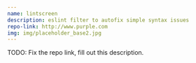 ```yaml
---
name: lintscreen
description: eslint filter to autofix simple syntax issues
repo-link: http://www.purple.com
img: img/placeholder_base2.jpg
---
```


TODO: Fix the repo link, fill out this description.
